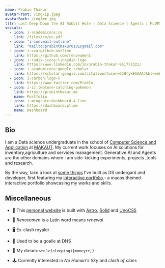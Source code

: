 ```yaml
---
name: Prabin Thakur
avatarFront: /img/ip.jpeg
avatarBack: /img/me.jpg
tltr: Lost Deep Down the AI Rabbit Hole | Data Science | Agents | MLOPS
socials:
  - icon: i-academicons:cv
    link: /files/cv/en.pdf
  - icon: "i-ion:mail-outline"
    link: "mailto:prabinthakur0101@gmail.com"
  - icon: i-eva:github-outline
    link: https://github.com/renovamen1
  - icon: i-radix-icons:linkedin-logo
    link: https://www.linkedin.com/in/prabin-thakur-951773321/
  - icon: i-academicons:google-scholar
    link: https://scholar.google.com/citations?user=G2HfykEAAAAJ&hl=en&authuser=1
  - icon: i-carbon:logo-x
    link: https://www.twitter.com/Prab1n_
  - icon: i-ic:twotone-catching-pokemon
    link: https://prabinthakur.me
    name: Portfolio
  - icon: i-mingcute:dashboard-4-line
    link: https://dashboard.pt.me
    name: Dashboard
---
```



## Bio

I am a Data science undergraduate in the school of [Computer Science and Application](https://inspiria.edu.in/degree-courses/school-of-computer-science/) at [MAKAUT](https://makautwb.ac.in/). My current work  focuses on AI solutions for inventory,agriculture and services management. Generative AI and Agents are the other domains where i am side-kicking experiments, projects ,tools and research.


By the way, take a look at [some things](/projects) I've built as DS undergard and developer, first featuring my [interactive portfolio ](https://portfolio.prabin.me) - a macos themed interactive portfolio showcasing my works and skills.


## Miscellaneous

- 🚀 This [personal website](https://github.com/renovamen1/minimal-portfolio) is built with [Astro](https://astro.build/), [Solid](https://www.solidjs.com/) and [UnoCSS](https://github.com/antfu/unocss)

- 🧐 _Renovamen_ is a Latin word means _renewal_

- 🖥 Ex-clash royaler

- 🥎 Used to be a goalie at DHS

- 🌭 My dream: `while(sleeping){money++;}`

- 🕹️ Currently interested in *No Human's Sky* and *clash of clans*
